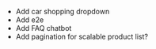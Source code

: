 - Add car shopping dropdown
- Add e2e
- Add FAQ chatbot
- Add pagination for scalable product list?
